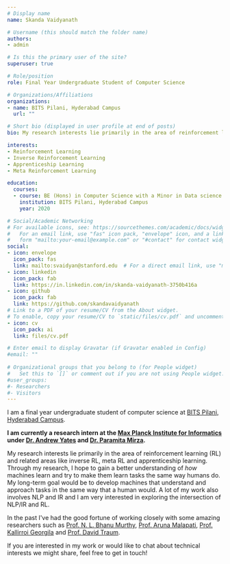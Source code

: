 ```yaml
---
# Display name
name: Skanda Vaidyanath

# Username (this should match the folder name)
authors:
- admin

# Is this the primary user of the site?
superuser: true

# Role/position
role: Final Year Undergraduate Student of Computer Science

# Organizations/Affiliations
organizations:
- name: BITS Pilani, Hyderabad Campus
  url: ""

# Short bio (displayed in user profile at end of posts)
bio: My research interests lie primarily in the area of reinforcement learning (RL) and related areas like inverse RL, meta RL and apprenticeship learning.

interests:
- Reinforcement Learning
- Inverse Reinforcement Learning
- Apprenticeship Learning
- Meta Reinforcement Learning

education:
  courses:
  - course: BE (Hons) in Computer Science with a Minor in Data science
    institution: BITS Pilani, Hyderabad Campus
    year: 2020

# Social/Academic Networking
# For available icons, see: https://sourcethemes.com/academic/docs/widgets/#icons
#   For an email link, use "fas" icon pack, "envelope" icon, and a link in the
#   form "mailto:your-email@example.com" or "#contact" for contact widget.
social:
- icon: envelope
  icon_pack: fas
  link: mailto:svaidyan@stanford.edu  # For a direct email link, use "mailto:test@example.org".
- icon: linkedin
  icon_pack: fab
  link: https://in.linkedin.com/in/skanda-vaidyanath-3750b416a
- icon: github
  icon_pack: fab
  link: https://github.com/skandavaidyanath
# Link to a PDF of your resume/CV from the About widget.
# To enable, copy your resume/CV to `static/files/cv.pdf` and uncomment the lines below.  
- icon: cv
  icon_pack: ai
  link: files/cv.pdf     

# Enter email to display Gravatar (if Gravatar enabled in Config)
#email: ""
  
# Organizational groups that you belong to (for People widget)
#   Set this to `[]` or comment out if you are not using People widget.  
#user_groups:
#- Researchers
#- Visitors
---
```


I am a final year undergraduate student of computer science at [BITS Pilani, Hyderabad Campus](https://www.bits-pilani.ac.in/hyderabad/).

**I am currently a research intern at the [Max Planck Institute for Informatics](https://www.mpi-inf.mpg.de/departments/databases-and-information-systems/) under [Dr. Andrew Yates](https://andrewyates.net/) and [Dr. Paramita Mirza](https://paramitamirza.com/).**

My research interests lie primarily in the area of reinforcement learning (RL) and related areas like inverse RL, meta RL and apprenticeship learning. Through my research, I hope to gain a better understanding of _how_ machines learn and try to make them learn tasks the same way humans do. My long-term goal would be to develop machines that understand and approach tasks in the same way that a human would. A lot of my work also involves NLP and IR and I am very interested in exploring the intersection of NLP/IR and RL.

In the past I've had the good fortune of working closely with some amazing researchers such as [Prof. N. L. Bhanu Murthy](https://www.bits-pilani.ac.in/hyderabad/bhanumurthy/Profile), [Prof. Aruna Malapati](https://universe.bits-pilani.ac.in/hyderabad/arunamalapati/Profile), [Prof. Kallirroi Georgila](http://people.ict.usc.edu/~kgeorgila/) and [Prof. David Traum](http://ict.usc.edu/profile/david-traum/).

If you are interested in my work or would like to chat about technical interests we might share, feel free to get in touch!

